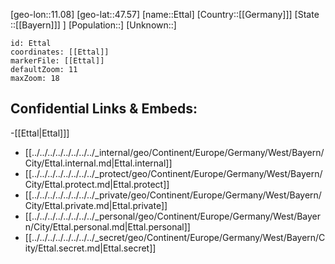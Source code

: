 ﻿---
location: [47.57,11.08]
mapzoom: [7,12] 
mapmarker: city 
type: City
tags:
- geo/City


SpocWebEntityId: 30085
isDeleted: false
confidential: public

---
[geo-lon::11.08]
[geo-lat::47.57]
[name::Ettal]
[Country::[[Germany]]]
[State ::[[Bayern]]] ]
[Population::]
[Unknown::]


```leaflet
id: Ettal
coordinates: [[Ettal]]
markerFile: [[Ettal]]
defaultZoom: 11 
maxZoom: 18
```


## Confidential Links & Embeds: 
-[[Ettal|Ettal]]] 
- [[../../../../../../../../_internal/geo/Continent/Europe/Germany/West/Bayern/City/Ettal.internal.md|Ettal.internal]] 
- [[../../../../../../../../_protect/geo/Continent/Europe/Germany/West/Bayern/City/Ettal.protect.md|Ettal.protect]] 
- [[../../../../../../../../_private/geo/Continent/Europe/Germany/West/Bayern/City/Ettal.private.md|Ettal.private]] 
- [[../../../../../../../../_personal/geo/Continent/Europe/Germany/West/Bayern/City/Ettal.personal.md|Ettal.personal]] 
- [[../../../../../../../../_secret/geo/Continent/Europe/Germany/West/Bayern/City/Ettal.secret.md|Ettal.secret]] 
